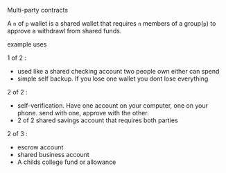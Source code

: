 Multi-party contracts

A `n` of `p` wallet  is a shared wallet that requires `n` members of a group(`p`) to approve a withdrawl from shared funds.

example uses

1 of 2 :
- used like a shared checking account two people own either can spend
- simple self backup. If you lose one wallet you dont lose everything

2 of 2 :  
- self-verification. Have one account on your computer, one on your phone. send with one, approve with the other.
- 2 of 2 shared savings account that requires both parties

2 of 3 : 
 - escrow account
 - shared business account
 - A childs college fund or allowance
 
 
 
